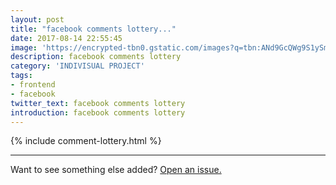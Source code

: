 ```yaml
---
layout: post
title: "facebook comments lottery..."
date: 2017-08-14 22:55:45
image: 'https://encrypted-tbn0.gstatic.com/images?q=tbn:ANd9GcQWg9S1ySmh0PrfubQPKRTBmeYmLy38DuDmLRo6vyBEZkZfGM_N'
description: facebook comments lottery
category: 'INDIVISUAL PROJECT'
tags:
- frontend
- facebook
twitter_text: facebook comments lottery
introduction: facebook comments lottery
---
```


{% include comment-lottery.html %}

-----

Want to see something else added? <a href="https://github.com/poole/poole/issues/new">Open an issue.</a>
















